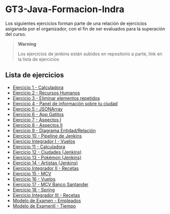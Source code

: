 ﻿# GT3-Java-Formacion-Indra

Los siguientes ejercicios forman parte de una relación de ejercicios asiganada por el organizador, con el fin de ser evaluados para la superación del curso.

> **Warning** 
> 
> Los ejercicios de jenkins están subidos en repositorio a parte, link en la lista de ejercicios

## Lista de ejercicios

* [Ejercicio 1 - Calculadora](Ejercicio1/)
* [Ejercicio 2 - Recursos Humanos](Ejercicio2/)
* [Ejercicio 3 - Eliminar elementos repetidos](Ejercicio3/)
* [Ejercicio 4 - Panel de información sobre tu ciudad](Ejercicio4/)
* [Ejercicio 5 - JSONArray](Ejercicio5/)
* [Ejercicio 6 - App Gatitos](Ejercicio6/)
* [Ejercicio 7 - Aspectos I](Ejercicio7/)
* [Ejercicio 8 - Aspectos II](Ejercicio8/)
* [Ejercicio 9 - Diagrama Entidad/Relación](Ejercicio9/)
* [Ejercicio 10 - Pipeline de Jenkins](Ejercicio10/)
* [Ejercicio Integrador I - Vuelos](EjercicioIntegrador1/)
* [Ejercicio 11 - Calculadora](EjercicioIntegrador1/)
* [Ejercicio 12 - Ciudades (Jenkins)](https://github.com/reyesmartin/RepositorioEjercicio12)
* [Ejercicio 13 - Pokémon (Jenkins)](https://github.com/reyesmartin/Ejercicio13)
* [Ejercicio 14 - Artistas (Jenkins)](https://github.com/reyesmartin/Ejercicio14)
* [Ejercicio Integrador II - Recetas](https://github.com/reyesmartin/EjercicioIntegradorII)
* [Ejercicio 15 - MCV](Ejercicio15/)
* [Ejercicio 16 - Vuelos](Ejercicio16/)
* [Ejercicio 17 - MCV Banco Santander](Ejercicio17/)
* [Ejercicio 18 - Spring](Ejercicio18/)
* [Ejercicio Integrador III - Recetas](EjercicioIntegradorIII/)
* [Modelo de Examen - Empleados](ModeloExamen/)
* [Modelo de ExamenII - Tiempo](ModeloExamenII/)
